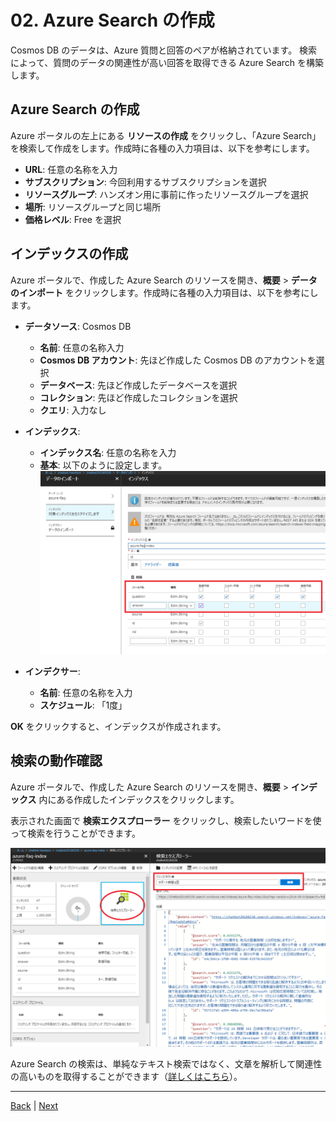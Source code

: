 # 02. Azure Search の作成

Cosmos DB のデータは、Azure 質問と回答のペアが格納されています。
検索によって、質問のデータの関連性が高い回答を取得できる Azure Search を構築します。

## Azure Search の作成

Azure ポータルの左上にある **リソースの作成** をクリックし、「Azure Search」を検索して作成をします。作成時に各種の入力項目は、以下を参考にします。

- **URL**: 任意の名称を入力
- **サブスクリプション**: 今回利用するサブスクリプションを選択
- **リソースグループ**: ハンズオン用に事前に作ったリソースグループを選択
- **場所**: リソースグループと同じ場所
- **価格レベル**: Free を選択

## インデックスの作成

Azure ポータルで、作成した Azure Search のリソースを開き、**概要** > **データのインポート** をクリックします。作成時に各種の入力項目は、以下を参考にします。

- **データソース**: Cosmos DB
  - **名前**: 任意の名称入力
  - **Cosmos DB アカウント**: 先ほど作成した Cosmos DB のアカウントを選択
  - **データベース**: 先ほど作成したデータベースを選択
  - **コレクション**: 先ほど作成したコレクションを選択
  - **クエリ**: 入力なし

- **インデックス**:
  - **インデックス名**: 任意の名称を入力
  - **基本**: 以下のように設定します。
   ![AzureSearch - インデックス](images/02-1.png)

- **インデクサー**:
  - **名前**: 任意の名称を入力
  - **スケジュール**: 「1度」

**OK** をクリックすると、インデックスが作成されます。

## 検索の動作確認

Azure ポータルで、作成した Azure Search のリソースを開き、**概要** > **インデックス** 内にある作成したインデックスをクリックします。

表示された画面で **検索エクスプローラー** をクリックし、検索したいワードを使って検索を行うことができます。

![AzureSearch - 検索](images/02-2.png)

Azure Search の検索は、単純なテキスト検索ではなく、文章を解析して関連性の高いものを取得することができます（[詳しくはこちら](https://docs.microsoft.com/ja-jp/azure/search/search-lucene-query-architecture)）。



---

[Back](01_Create_CosmosDb.md) | [Next](03_Create_AzureBotService.md)